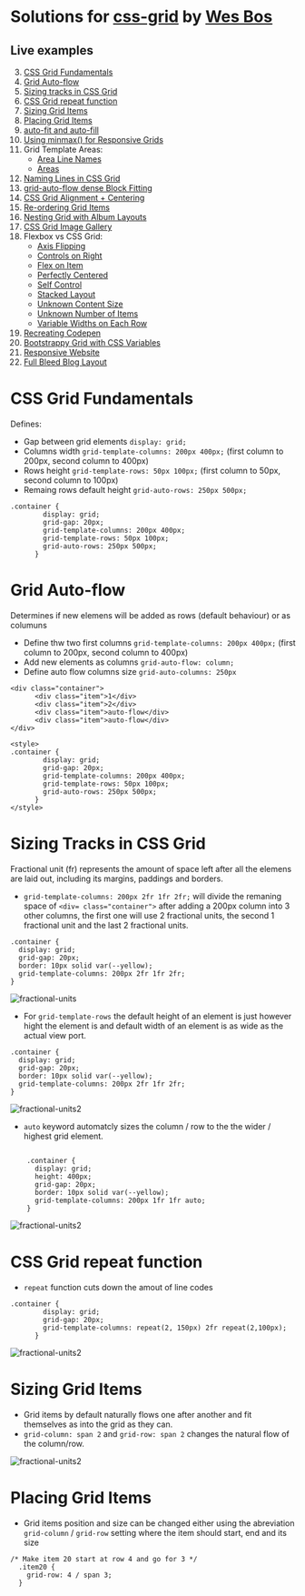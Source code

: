 # Solutions for [css-grid](https://cssgrid.io/) by [Wes Bos](https://github.com/wesbos/)

## Live examples

3.  [CSS Grid Fundamentals](#css-grid-fundamentals)
4.  [Grid Auto-flow](#grid-auto-flow)
5.  [Sizing tracks in CSS Grid](#Sizing-Tracks-in-CSS-Grid)
6.  [CSS Grid repeat function](#CSS-Grid-repeat-function)
7.  [Sizing Grid Items](#Sizing-Grid-Items)
8.  [Placing Grid Items](#Placing-Grid-Items-)
9.  [auto-fit and auto-fill](https://jsfiddle.net/d1pLngzx/)
10. [Using minmax() for Responsive Grids](https://jsfiddle.net/xthszm2j/)
11. Grid Template Areas:
    - [Area Line Names](https://jsfiddle.net/tkyxomht/)
    - [Areas](https://jsfiddle.net/p0sn7L7v/)
12. [Naming Lines in CSS Grid](https://jsfiddle.net/ygpmn0xh/)
13. [grid-auto-flow dense Block Fitting](https://jsfiddle.net/sxj83p70/)
14. [CSS Grid Alignment + Centering](https://jsfiddle.net/eyL9a2gv/)
15. [Re-ordering Grid Items](https://jsfiddle.net/uscf9mk0/)
16. [Nesting Grid with Album Layouts](https://jsfiddle.net/yn7jak0y/)
17. [CSS Grid Image Gallery](https://jsfiddle.net/cbjzped2/)
18. Flexbox vs CSS Grid:
    - [Axis Flipping](https://jsfiddle.net/pt8hym9s/)
    - [Controls on Right](https://jsfiddle.net/4o7gavuj/)
    - [Flex on Item](https://jsfiddle.net/1u264ftd/)
    - [Perfectly Centered](https://jsfiddle.net/sgbrtrjo/)
    - [Self Control](https://jsfiddle.net/c6gg8pkn/)
    - [Stacked Layout](https://jsfiddle.net/mnfm1sw0/)
    - [Unknown Content Size](https://jsfiddle.net/4ze02bkj/)
    - [Unknown Number of Items](https://jsfiddle.net/Lg7r3jmy/)
    - [Variable Widths on Each Row](https://jsfiddle.net/qymhootd/)
19. [Recreating Codepen](https://jsfiddle.net/br6n54qt/)
20. [Bootstrappy Grid with CSS Variables](https://jsfiddle.net/gLLht2hd/)
21. [Responsive Website](https://jsfiddle.net/bh16ofp8/)
22. [Full Bleed Blog Layout](https://jsfiddle.net/j8w6v3mh/)

# CSS Grid Fundamentals

Defines:

- Gap between grid elements `display: grid;`
- Columns width `grid-template-columns: 200px 400px;` (first column to 200px, second column to 400px)
- Rows height `grid-template-rows: 50px 100px;` (first column to 50px, second column to 100px)
- Remaing rows default height `grid-auto-rows: 250px 500px;`

```
.container {
        display: grid;
        grid-gap: 20px;
        grid-template-columns: 200px 400px;
        grid-template-rows: 50px 100px;
        grid-auto-rows: 250px 500px;
      }
```

# Grid Auto-flow

Determines if new elemens will be added as rows (default behaviour) or as columuns

- Define thw two first columns `grid-template-columns: 200px 400px;` (first column to 200px, second column to 400px)
- Add new elements as columns `grid-auto-flow: column;`
- Define auto flow columns size `grid-auto-columns: 250px`

```
<div class="container">
      <div class="item">1</div>
      <div class="item">2</div>
      <div class="item">auto-flow</div>
      <div class="item">auto-flow</div>
</div>

<style>
.container {
        display: grid;
        grid-gap: 20px;
        grid-template-columns: 200px 400px;
        grid-template-rows: 50px 100px;
        grid-auto-rows: 250px 500px;
      }
</style>
```

# Sizing Tracks in CSS Grid

Fractional unit (fr) represents the amount of space left after all the elemens are laid out, including its margins, paddings and borders.

- `grid-template-columns: 200px 2fr 1fr 2fr;` will divide the remaning space of `<div= class="container">` after adding a 200px column into 3 other columns, the first one will use 2 fractional units, the second 1 fractional unit and the last 2 fractional units.

```
.container {
  display: grid;
  grid-gap: 20px;
  border: 10px solid var(--yellow);
  grid-template-columns: 200px 2fr 1fr 2fr;
}
```

![fractional-units](https://github.com/nsilverio/css-grid/blob/master/assets/images/fractional-unit.png)

- For `grid-template-rows` the default height of an element is just however hight the element is and default width of an element is as wide as the actual view port.

```
.container {
  display: grid;
  grid-gap: 20px;
  border: 10px solid var(--yellow);
  grid-template-columns: 200px 2fr 1fr 2fr;
}
```

![fractional-units2](https://github.com/nsilverio/css-grid/blob/master/assets/images/fractional-unit2.png)

- `auto` keyword automatcly sizes the column / row to the the wider / highest grid element.

```

    .container {
      display: grid;
      height: 400px;
      grid-gap: 20px;
      border: 10px solid var(--yellow);
      grid-template-columns: 200px 1fr 1fr auto;
    }

```

![fractional-units2](https://github.com/nsilverio/css-grid/blob/master/assets/images/auto-keyword.png)

# CSS Grid repeat function

- `repeat` function cuts down the amout of line codes

```
.container {
        display: grid;
        grid-gap: 20px;
        grid-template-columns: repeat(2, 150px) 2fr repeat(2,100px);
      }
```

![fractional-units2](https://github.com/nsilverio/css-grid/blob/master/assets/images/repeat-function.png)

# Sizing Grid Items

- Grid items by default naturally flows one after another and fit themselves as into the grid as they can.
- `grid-column: span 2` and `grid-row: span 2` changes the natural flow of the column/row.

![fractional-units2](https://github.com/nsilverio/css-grid/blob/master/assets/images/grid-span.png)

# Placing Grid Items

- Grid items position and size can be changed either using the abreviation `grid-column` / `grid-row` setting where the item should start, end and its size

```
/* Make item 20 start at row 4 and go for 3 */
  .item20 {
    grid-row: 4 / span 3;
  }
```
